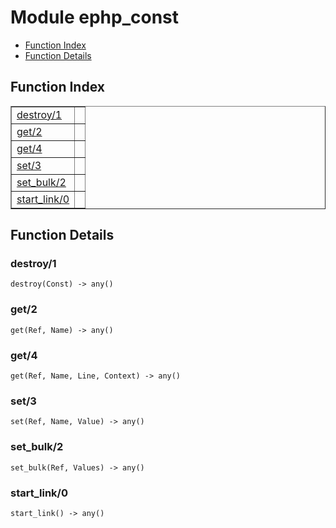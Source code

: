 

# Module ephp_const #
* [Function Index](#index)
* [Function Details](#functions)

<a name="index"></a>

## Function Index ##


<table width="100%" border="1" cellspacing="0" cellpadding="2" summary="function index"><tr><td valign="top"><a href="#destroy-1">destroy/1</a></td><td></td></tr><tr><td valign="top"><a href="#get-2">get/2</a></td><td></td></tr><tr><td valign="top"><a href="#get-4">get/4</a></td><td></td></tr><tr><td valign="top"><a href="#set-3">set/3</a></td><td></td></tr><tr><td valign="top"><a href="#set_bulk-2">set_bulk/2</a></td><td></td></tr><tr><td valign="top"><a href="#start_link-0">start_link/0</a></td><td></td></tr></table>


<a name="functions"></a>

## Function Details ##

<a name="destroy-1"></a>

### destroy/1 ###

`destroy(Const) -> any()`

<a name="get-2"></a>

### get/2 ###

`get(Ref, Name) -> any()`

<a name="get-4"></a>

### get/4 ###

`get(Ref, Name, Line, Context) -> any()`

<a name="set-3"></a>

### set/3 ###

`set(Ref, Name, Value) -> any()`

<a name="set_bulk-2"></a>

### set_bulk/2 ###

`set_bulk(Ref, Values) -> any()`

<a name="start_link-0"></a>

### start_link/0 ###

`start_link() -> any()`

